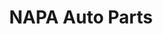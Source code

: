 ---
title: "NAPA Auto Parts"
url: /spartanburg/napa-auto-parts-john-b-white-sr-boulevard/
shop: car parts
---